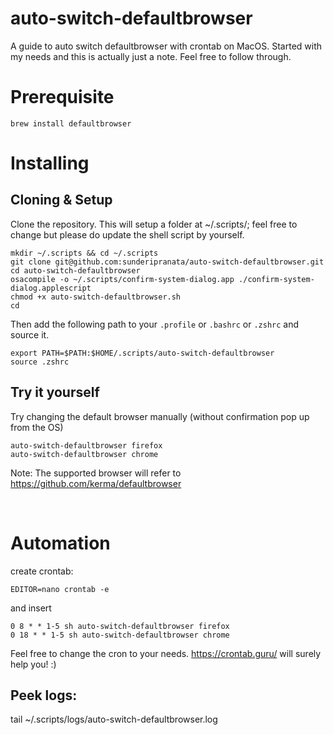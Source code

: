 # auto-switch-defaultbrowser
A guide to auto switch defaultbrowser with crontab on MacOS. Started with my needs and this is actually just a note. Feel free to follow through.

# Prerequisite

    brew install defaultbrowser



# Installing

## Cloning & Setup

Clone the repository. This will setup a folder at ~/.scripts/; feel free to change but please do update the shell script by yourself.

    mkdir ~/.scripts && cd ~/.scripts
    git clone git@github.com:sunderipranata/auto-switch-defaultbrowser.git
    cd auto-switch-defaultbrowser
    osacompile -o ~/.scripts/confirm-system-dialog.app ./confirm-system-dialog.applescript
    chmod +x auto-switch-defaultbrowser.sh
    cd

Then add the following path to your `.profile` or `.bashrc` or `.zshrc` and source it.

    export PATH=$PATH:$HOME/.scripts/auto-switch-defaultbrowser
    source .zshrc

## Try it yourself
Try changing the default browser manually (without confirmation pop up from the OS)

    auto-switch-defaultbrowser firefox
    auto-switch-defaultbrowser chrome
    
Note: The supported browser will refer to https://github.com/kerma/defaultbrowser

<br>

# Automation
create crontab:

    EDITOR=nano crontab -e

and insert

    0 8 * * 1-5 sh auto-switch-defaultbrowser firefox 
    0 18 * * 1-5 sh auto-switch-defaultbrowser chrome

Feel free to change the cron to your needs. https://crontab.guru/ will surely help you! :)


## Peek logs:
tail ~/.scripts/logs/auto-switch-defaultbrowser.log
